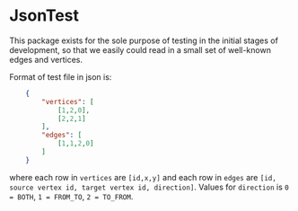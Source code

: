 JsonTest
========

This package exists for the sole purpose of testing in the initial stages of development, so that we easily could read in a small set of well-known edges and vertices.

Format of test file in json is:

```json
    {
        "vertices": [
            [1,2,0],
            [2,2,1]
        ],
        "edges": [
            [1,1,2,0]
        ]
    }
```
    
 where each row in `vertices` are `[id,x,y]` and each row in `edges` are `[id, source vertex id, target vertex id, direction]`. Values for `direction` is `0 = BOTH`, `1 = FROM_TO`, `2 = TO_FROM`.